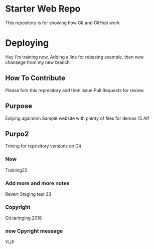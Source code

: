# Starter Web Repo
This repository is for showing how Git and GitHub work
# Deploying
Hey I'm training now, Adding a line for rebasing example, then new chansege from my new branch
## How To Contribute
Please fork this represitory and then issue Pull Requests for review.
## Purpose
Ediying againnnn
Sample website with plenty of files for demos 15 Alf
## Purpo2
Trining for reprisitory versions on Git
### Now
Training22
### Add more and more notes
Revert Staging test 23
### Copyright
Git.taringing 2018
### new Cpyright message
YUP